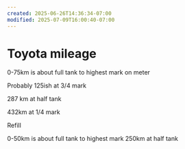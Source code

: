 ```yaml
---
created: 2025-06-26T14:36:34-07:00
modified: 2025-07-09T16:00:40-07:00
---
```


# Toyota mileage

0-75km is about full tank to highest mark on meter

Probably 125ish at 3/4 mark

287 km at half tank

432km at 1/4 mark

Refill

0-50km is about full tank to highest mark
250km at half tank
